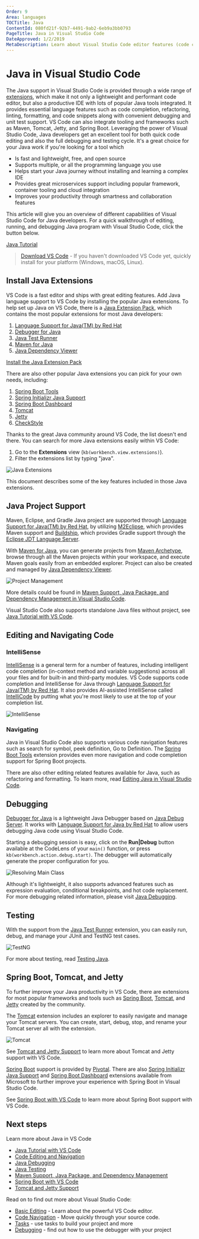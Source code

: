 ```yaml
---
Order: 9
Area: languages
TOCTitle: Java
ContentId: 080fd21f-92b7-4491-9ab2-6eb9a3bb0793
PageTitle: Java in Visual Studio Code
DateApproved: 1/2/2019
MetaDescription: Learn about Visual Studio Code editor features (code completion, debugging, snippets, linting) for Java.
---
```

# Java in Visual Studio Code

The Java support in Visual Studio Code is provided through a wide range of [extensions](/docs/editor/extension-gallery.md), which make it not only a lightweight and performant code editor, but also a productive IDE with lots of popular Java tools integrated. It provides essential language features such as code completion, refactoring, linting, formatting, and code snippets along with convenient debugging and unit test support. VS Code can also integrate tooling and frameworks such as Maven, Tomcat, Jetty, and Spring Boot. Leveraging the power of Visual Studio Code, Java developers get an excellent tool for both quick code editing and also the full debugging and testing cycle. It's a great choice for your Java work if you're looking for a tool which

- Is fast and lightweight, free, and open source
- Supports multiple, or all the programming language you use
- Helps start your Java journey without installing and learning a complex IDE
- Provides great microservices support including popular framework, container tooling and cloud integration
- Improves your productivity through smartness and collaboration features

This article will give you an overview of different capabilities of Visual Studio Code for Java developers. For a quick walkthrough of editing, running, and debugging Java program with Visual Studio Code, click the button below.

<a class="tutorial-install-extension-btn" href="/docs/java/java-tutorial">Java Tutorial</a>

> [Download VS Code](/download) - If you haven't downloaded VS Code yet, quickly install for your platform (Windows, macOS, Linux).

## Install Java Extensions

VS Code is a fast editor and ships with great editing features. Add Java language support to VS Code by installing the popular Java extensions. To help set up Java on VS Code, there is a [Java Extension Pack](https://marketplace.visualstudio.com/items?itemName=vscjava.vscode-java-pack), which contains the most popular extensions for most Java developers:

1. [Language Support for Java(TM) by Red Hat](https://marketplace.visualstudio.com/items?itemName=redhat.java)
2. [Debugger for Java](https://marketplace.visualstudio.com/items?itemName=vscjava.vscode-java-debug)
3. [Java Test Runner](https://marketplace.visualstudio.com/items?itemName=vscjava.vscode-java-test)
4. [Maven for Java](https://marketplace.visualstudio.com/items?itemName=vscjava.vscode-maven)
5. [Java Dependency Viewer](https://marketplace.visualstudio.com/items?itemName=vscjava.vscode-java-dependency)

<a class="tutorial-install-extension-btn" href="vscode:extension/vscjava.vscode-java-pack">Install the Java Extension Pack</a>

There are also other popular Java extensions you can pick for your own needs, including:

1. [Spring Boot Tools](https://marketplace.visualstudio.com/items?itemName=Pivotal.vscode-spring-boot)
2. [Spring Initializr Java Support](https://marketplace.visualstudio.com/items?itemName=vscjava.vscode-spring-initializr)
3. [Spring Boot Dashboard](https://marketplace.visualstudio.com/items?itemName=vscjava.vscode-spring-boot-dashboard)
4. [Tomcat](https://marketplace.visualstudio.com/items?itemName=adashen.vscode-tomcat)
5. [Jetty](https://marketplace.visualstudio.com/items?itemName=SummerSun.vscode-jetty)
6. [CheckStyle](https://marketplace.visualstudio.com/items?itemName=shengchen.vscode-checkstyle)

Thanks to the great Java community around VS Code, the list doesn't end there. You can search for more Java extensions easily within VS Code:

1. Go to the **Extensions** view (`kb(workbench.view.extensions)`).
2. Filter the extensions list by typing "java".

![Java Extensions](images/java/extensions.png)

This document describes some of the key features included in those Java extensions.

## Java Project Support

Maven, Eclipse, and Gradle Java project are supported through [Language Support for Java(TM) by Red Hat](https://marketplace.visualstudio.com/items?itemName=redhat.java), by utilizing [M2Eclipse](https://www.eclipse.org/m2e/), which provides Maven support and [Buildship](https://github.com/eclipse/buildship), which provides Gradle support through the [Eclipse JDT Language Server](https://github.com/eclipse/eclipse.jdt.ls).

With [Maven for Java](https://marketplace.visualstudio.com/items?itemName=vscjava.vscode-maven), you can generate projects from [Maven Archetype](https://maven.apache.org/guides/introduction/introduction-to-archetypes.html), browse through all the Maven projects within your workspace, and execute Maven goals easily from an embedded explorer. Project can also be created and managed by [Java Dependency Viewer](https://marketplace.visualstudio.com/items?itemName=vscjava.vscode-java-dependency).

![Project Management](images/java/package-viewer.gif)

More details could be found in [Maven Support, Java Package, and Dependency Management in Visual Studio Code](/docs/java/java-project.md).

Visual Studio Code also supports standalone Java files without project, see [Java Tutorial with VS Code](/docs/java/java-tutorial.md).

## Editing and Navigating Code

### IntelliSense

[IntelliSense](/docs/editor/intellisense.md) is a general term for a number of features, including intelligent code completion (in-context method and variable suggestions) across all your files and for built-in and third-party modules. VS Code supports code completion and IntelliSense for Java through [Language Support for Java(TM) by Red Hat](https://marketplace.visualstudio.com/items?itemName=redhat.java). It also provides AI-assisted IntelliSense called [IntelliCode](https://visualstudio.microsoft.com/services/intellicode/) by putting what you're most likely to use at the top of your completion list.

![IntelliSense](images/java/intellisense.gif)

### Navigating

Java in Visual Studio Code also supports various code navigation features such as search for symbol, peek definition, Go to Definition. The [Spring Boot Tools](https://marketplace.visualstudio.com/items?itemName=Pivotal.vscode-spring-boot) extension provides even more navigation and code completion support for Spring Boot projects.

There are also other editing related features available for Java, such as refactoring and formatting. To learn more, read [Editing Java in Visual Studio Code](/docs/java/java-editing.md).

## Debugging

[Debugger for Java](https://marketplace.visualstudio.com/items?itemName=vscjava.vscode-java-debug) is a lightweight Java Debugger based on [Java Debug Server](https://github.com/Microsoft/java-debug). It works with [Language Support for Java by Red Hat](https://marketplace.visualstudio.com/items?itemName=redhat.java) to allow users debugging Java code using Visual Studio Code.

Starting a debugging session is easy, click on the **Run|Debug** button available at the CodeLens of your `main()` function, or press `kb(workbench.action.debug.start)`. The debugger will automatically generate the proper configuration for you.

![Resolving Main Class](images/java/resolve-main.gif)

Although it's lightweight, it also supports advanced features such as expression evaluation, conditional breakpoints, and hot code replacement. For more debugging related information, please visit [Java Debugging](/docs/java/java-debugging.md).

## Testing

With the support from the [Java Test Runner](https://marketplace.visualstudio.com/items?itemName=vscjava.vscode-java-test) extension, you can easily run, debug, and manage your JUnit and TestNG test cases.

![TestNG](images/java/testng.gif)

For more about testing, read [Testing Java](/docs/java/java-testing.md).

## Spring Boot, Tomcat, and Jetty

To further improve your Java productivity in VS Code, there are extensions for most popular frameworks and tools such as [Spring Boot](https://projects.spring.io/spring-boot/), [Tomcat](https://tomcat.apache.org/), and [Jetty](http://www.eclipse.org/jetty/) created by the community.

The [Tomcat](https://marketplace.visualstudio.com/items?itemName=adashen.vscode-tomcat) extension includes an explorer to easily navigate and manage your Tomcat servers. You can create, start, debug, stop, and rename your Tomcat server all with the extension.

![Tomcat](images/java/tomcat.gif)

See [Tomcat and Jetty Support](/docs/java/java-tomcat-jetty.md) to learn more about Tomcat and Jetty support with VS Code.

[Spring Boot](https://projects.spring.io/spring-boot/) support is provided by [Pivotal](https://marketplace.visualstudio.com/search?term=publisher%3A%22Pivotal%22&target=VSCode&category=All%20categories&sortBy=Relevance). There are also [Spring Initializr Java Support](https://marketplace.visualstudio.com/items?itemName=vscjava.vscode-spring-initializr) and [Spring Boot Dashboard](https://marketplace.visualstudio.com/items?itemName=vscjava.vscode-spring-boot-dashboard) extensions available from Microsoft to further improve your experience with Spring Boot in Visual Studio Code.

See [Spring Boot with VS Code](/docs/java/java-spring-boot.md) to learn more about Spring Boot support with VS Code.

## Next steps

Learn more about Java in VS Code

* [Java Tutorial with VS Code](/docs/java/java-tutorial.md)
* [Code Editing and Navigation](/docs/java/java-editing.md)
* [Java Debugging](/docs/java/java-debugging.md)
* [Java Testing](/docs/java/java-testing.md)
* [Maven Support, Java Package, and Dependency Management](/docs/java/java-project.md)
* [Spring Boot with VS Code](/docs/java/java-spring-boot.md)
* [Tomcat and Jetty Support](/docs/java/java-tomcat-jetty.md)

Read on to find out more about Visual Studio Code:

* [Basic Editing](/docs/editor/codebasics.md) - Learn about the powerful VS Code editor.
* [Code Navigation](/docs/editor/editingevolved.md) - Move quickly through your source code.
* [Tasks](/docs/editor/tasks.md) - use tasks to build your project and more
* [Debugging](/docs/editor/debugging.md) - find out how to use the debugger with your project
